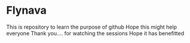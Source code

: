 # Flynava
This is repository to learn the purpose of github
Hope this might help everyone
Thank you.... for watching the sessions
Hope it has benefitted
